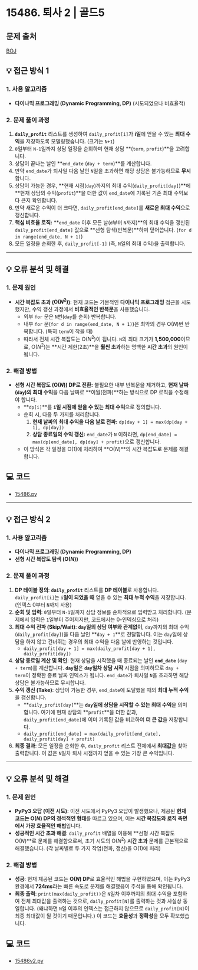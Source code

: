 # 15486. 퇴사 2 | 골드5

## 문제 출처
[BOJ](https://www.acmicpc.net/problem/15486)

## 💡 접근 방식 1

### 1. 사용 알고리즘
* **다이나믹 프로그래밍 (Dynamic Programming, DP)** (시도되었으나 비효율적)

### 2. 문제 풀이 과정
1.  **`daily_profit`** 리스트를 생성하여 `daily_profit[i]`가 **i일**에 얻을 수 있는 **최대 수익**을 저장하도록 모델링했습니다. (크기는 `N+1`)
2.  `0`일부터 `N-1`일까지 상담 일정을 순회하며 현재 상담 **(`term`, `profit`)**을 고려합니다.
3.  상담이 끝나는 날인 **`end_date` (`day + term`)**를 계산합니다.
4.  만약 `end_date`가 퇴사일 다음 날인 `N`일을 초과하면 해당 상담은 불가능하므로 **무시**합니다.
5.  상담이 가능한 경우, **현재 시점(`day`)까지의 최대 수익(`daily_profit[day]`)**에 **현재 상담의 수익(`profit`)**을 더한 값이 `end_date`에 기록된 기존 최대 수익보다 큰지 확인합니다.
6.  만약 새로운 수익이 더 크다면, `daily_profit[end_date]`를 **새로운 최대 수익**으로 갱신합니다.
7.  **핵심 비효율 로직:** **`end_date` 이후 모든 날(`d`부터 `N`까지)**의 최대 수익을 갱신된 `daily_profit[end_date]` 값으로 **선형 탐색(반복문)**하며 덮어씁니다. (`for d in range(end_date, N + 1)`)
8.  모든 일정을 순회한 후, `daily_profit[-1]` (즉, `N`일의 최대 수익)을 출력합니다.

***

## 💡 오류 분석 및 해결

### 1. 문제 원인
* **시간 복잡도 초과 ($\text{O}(N^2)$)**: 현재 코드는 기본적인 **다이나믹 프로그래밍** 접근을 시도했지만, 수익 갱신 과정에서 **비효율적인 반복문**을 사용했습니다.
    * 외부 `for` 문은 `N`번(`day`를 순회) 반복합니다.
    * 내부 `for` 문(`for d in range(end_date, N + 1)`)은 최악의 경우 $\text{O}(N)$번 반복합니다. (특히 `term`이 작을 때)
    * 따라서 전체 시간 복잡도는 $\text{O}(N^2)$이 됩니다. `N`의 최대 크기가 **1,500,000**이므로, $\text{O}(N^2)$는 **시간 제한(2초)**을 **훨씬 초과**하는 명백한 **시간 초과**의 원인이 됩니다.

### 2. 해결 방법
* **선형 시간 복잡도 ($\text{O}(N)$) DP로 전환:** 불필요한 내부 반복문을 제거하고, **현재 날짜(`day`)의 최대 수익**을 다음 날짜로 **이월(전파)**하는 방식으로 DP 로직을 수정해야 합니다.
    * **`dp[i]`**를 **`i`일 시점에 얻을 수 있는 최대 수익**으로 정의합니다.
    * 순회 시, 다음 두 가지를 처리합니다.
        1.  **현재 날짜의 최대 수익을 다음 날로 전파:** `dp[day + 1] = max(dp[day + 1], dp[day])`
        2.  **상담 종료일의 수익 갱신:** `end_date`가 `N` 이하라면, `dp[end_date] = max(dp[end_date], dp[day] + profit)`으로 갱신합니다.
    * 이 방식은 각 일정을 $\text{O}(1)$에 처리하여 **$\text{O}(N)$**의 시간 복잡도로 문제를 해결합니다.

## 💻 코드
* [15486.py](15486.py)

---

## 💡 접근 방식 2

### 1. 사용 알고리즘
* **다이나믹 프로그래밍 (Dynamic Programming, DP)**
* **선형 시간 복잡도 탐색 ($\text{O}(N)$)**

### 2. 문제 풀이 과정
1.  **DP 테이블 정의**: **`daily_profit`** 리스트를 **DP 테이블**로 사용합니다. `daily_profit[i]`는 **`i`일이 되었을 때** 얻을 수 있는 **최대 누적 수익**을 저장합니다. (인덱스 0부터 `N`까지 사용)
2.  **순회 및 입력**: `0`일부터 `N-1`일까지 상담 정보를 순차적으로 입력받고 처리합니다. (문제에서 입력은 `1`일부터 주어지지만, 코드에서는 0-인덱싱으로 처리)
3.  **최대 수익 전파 (Skip/Wait)**: **`day`일의 상담 여부와 관계없이**, `day`까지의 최대 수익(`daily_profit[day]`)을 다음 날인 **`day + 1`**로 전달합니다. 이는 `day`일에 상담을 하지 않고 건너뛰는 경우의 최대 수익을 다음 날에 반영하는 것입니다.
    * `daily_profit[day + 1] = max(daily_profit[day + 1], daily_profit[day])`
4.  **상담 종료일 계산 및 확인**: 현재 상담을 시작했을 때 종료되는 날인 **`end_date`** (`day + term`)를 계산합니다. **`day`일**은 **`day`일차 상담 시작** 시점을 의미하므로 `day + term`이 정확한 종료 날짜 인덱스가 됩니다. `end_date`가 퇴사일 `N`을 초과하면 해당 상담은 불가능하므로 무시합니다.
5.  **수익 갱신 (Take)**: 상담이 가능한 경우, `end_date`에 도달했을 때의 **최대 누적 수익**을 갱신합니다.
    * **`daily_profit[day]`**는 **`day`일에 상담을 시작할 수 있는 최대 수익**을 의미합니다. 여기에 현재 상담의 **`profit`**을 더한 값과, `daily_profit[end_date]`에 이미 기록된 값을 비교하여 **더 큰 값**을 저장합니다.
    * `daily_profit[end_date] = max(daily_profit[end_date], daily_profit[day] + profit)`
6.  **최종 결과**: 모든 일정을 순회한 후, `daily_profit` 리스트 전체에서 **최대값**을 찾아 출력합니다. 이 값은 `N`일차 퇴사 시점까지 얻을 수 있는 가장 큰 수익입니다.

***

## 💡 오류 분석 및 해결

### 1. 문제 원인
* **PyPy3 오답 (이전 시도)**: 이전 시도에서 PyPy3 오답이 발생했으나, 제공된 **현재 코드는 $\text{O}(N)$ DP의 정석적인 형태**를 따르고 있으며, 이는 **시간 복잡도와 로직 측면에서 가장 효율적인 해법**입니다.
* **성공적인 시간 초과 해결**: `daily_profit` 배열을 이용해 **선형 시간 복잡도 $\text{O}(N)$**로 문제를 해결함으로써, 초기 시도의 $\text{O}(N^2)$ **시간 초과** 문제를 근본적으로 해결했습니다. (각 날짜별로 두 가지 작업(전파, 갱신)을 $\text{O}(1)$에 처리)

### 2. 해결 방법
* **성공**: 현재 제공된 코드는 **$\text{O}(N)$ DP**로 효율적인 해법을 구현하였으며, 이는 PyPy3 환경에서 **724ms**라는 빠른 속도로 문제를 해결했음이 주석을 통해 확인됩니다.
* **최종 출력**: `print(max(daily_profit))`은 `N`일차 이후까지의 최대 수익을 포함하여 전체 최대값을 출력하는 것으로, `daily_profit[N]`를 출력하는 것과 사실상 동일합니다. (왜냐하면 `N`일 이후의 인덱스는 접근하지 않으므로 `daily_profit[N]`이 최종 최대값이 될 것이기 때문입니다.) 이 코드는 **효율성**과 **정확성**을 모두 확보했습니다.

## 💻 코드
* [15486v2.py](15486v2.py)
